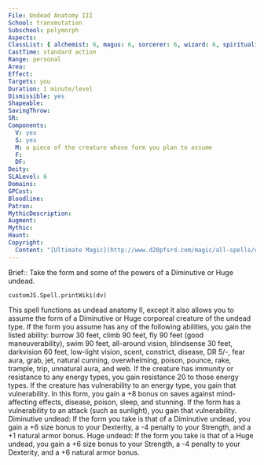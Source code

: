 ```yaml
---
File: Undead Anatomy III
School: transmutation
Subschool: polymorph
Aspects: 
ClassList: { alchemist: 6, magus: 6, sorcerer: 6, wizard: 6, spiritualist: 6 }
CastTime: standard action
Range: personal
Area: 
Effect: 
Targets: you
Duration: 1 minute/level
Dismissible: yes
Shapeable: 
SavingThrow: 
SR: 
Components:
  V: yes
  S: yes
  M: a piece of the creature whose form you plan to assume
  F: 
  DF: 
Deity: 
SLALevel: 6
Domains: 
GPCost: 
Bloodline: 
Patron: 
MythicDescription: 
Augment: 
Mythic: 
Haunt: 
Copyright:
  Content: "[Ultimate Magic](http://www.d20pfsrd.com/magic/all-spells/u/undead-anatomy-i#TOC-Undead-Anatomy-III)"
---
```

Brief:: Take the form and some of the powers of a Diminutive or Huge undead.

```dataviewjs
customJS.Spell.printWiki(dv)
```

This spell functions as undead anatomy II, except it also allows you to assume the form of a Diminutive or Huge corporeal creature of the undead type. If the form you assume has any of the following abilities, you gain the listed ability: burrow 30 feet, climb 90 feet, fly 90 feet (good maneuverability), swim 90 feet, all-around vision, blindsense 30 feet, darkvision 60 feet, low-light vision, scent, constrict, disease, DR 5/-, fear aura, grab, jet, natural cunning, overwhelming, poison, pounce, rake, trample, trip, unnatural aura, and web.  If the creature has immunity or resistance to any energy types, you gain resistance 20 to those energy types. If the creature has vulnerability to an energy type, you gain that vulnerability. In this form, you gain a +8 bonus on saves against mind-affecting effects, disease, poison, sleep, and stunning. If the form has a vulnerability to an attack (such as sunlight), you gain that vulnerability.  Diminutive undead: If the form you take is that of a Diminutive undead, you gain a +6 size bonus to your Dexterity, a -4 penalty to your Strength, and a +1 natural armor bonus.  Huge undead: If the form you take is that of a Huge undead, you gain a +6 size bonus to your Strength, a -4 penalty to your Dexterity, and a +6 natural armor bonus.
